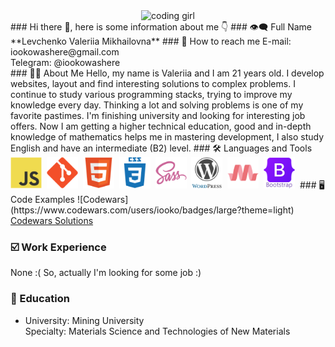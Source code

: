 <div align="center">
  <img src="https://media.giphy.com/media/v1.Y2lkPTc5MGI3NjExZnJkaXZzbm1nMm5nY29ieGoydHk2cDRsYWUzdmY0cmR4NXpqcXF5YiZlcD12MV9pbnRlcm5hbF9naWZfYnlfaWQmY3Q9cw/VPnfM9bmR0ZaQo3qtK/giphy.gif" alt="coding girl" width="170" height="170">
</div>
### Hi there 👋, here is some information about me 👇
### 👁️‍🗨️ Full Name
**Levchenko Valeriia Mikhailovna**
### 📩 How to reach me
E-mail: iookowashere@gmail.com <br>
Telegram: @iookowashere <br>
### 🙋‍♀️ About Me
Hello, my name is Valeriia and I am 21 years old. I develop websites, layout and find interesting solutions to complex problems. I continue to study various programming stacks, trying to improve my knowledge every day. Thinking a lot and solving problems is one of my favorite pastimes. I'm finishing university and looking for interesting job offers.
  Now I am getting a higher technical education, good and in-depth knowledge of mathematics helps me in mastering development, I also study English and have an intermediate (B2) level.
### 🛠️ Languages and Tools
<img src="https://github.com/devicons/devicon/blob/master/icons/javascript/javascript-original.svg" title="JavaScript" alt="JavaScript" width="50" height="50">&nbsp;
<img src="https://github.com/devicons/devicon/blob/master/icons/git/git-original.svg" title="Git" alt="Git" width="50" height="50">&nbsp;
<img src="https://github.com/devicons/devicon/blob/master/icons/html5/html5-original.svg" title="HTML5" alt="HTML" width="50" height="50">&nbsp;
<img src="https://github.com/devicons/devicon/blob/master/icons/css3/css3-plain-wordmark.svg"  title="CSS3" alt="CSS" width="50" height="50">&nbsp;
<img src="https://github.com/devicons/devicon/blob/master/icons/sass/sass-original.svg" title="SASS" alt="SASS" width="50" height="50">&nbsp;
<img src="https://github.com/devicons/devicon/blob/master/icons/wordpress/wordpress-original.svg" title="WordPress" alt="Wordpress" width="50" height="50">&nbsp;
<img src="https://github.com/devicons/devicon/blob/master/icons/materializecss/materializecss-original.svg" title="MaterializeCSS" alt="MaterializeCSS" width="50" height="50">&nbsp;
<img src="https://github.com/devicons/devicon/blob/master/icons/bootstrap/bootstrap-original-wordmark.svg" title="Bootstrap" alt="Bootstrap" width="50" height="50">&nbsp;
### 🖥️ Code Examples
![Codewars](https://www.codewars.com/users/iooko/badges/large?theme=light) <br>
<a href="https://www.codewars.com/users/iooko/completed_solutions">Codewars Solutions</a>

### ☑️ Work Experience 
None :(
So, actually I'm looking for some job :)
### 🍎 Education 
<ul>
   <li>University: Mining University <br>
   Specialty: Materials Science and Technologies of New Materials
   </li>
</ul>
<!--
**iooko/iooko** is a ✨ _special_ ✨ repository because its `README.md` (this file) appears on your GitHub profile.

Here are some ideas to get you started:

- 🔭 I’m currently working on ...
- 🌱 I’m currently learning ...
- 👯 I’m looking to collaborate on ...
- 🤔 I’m looking for help with ...
- 💬 Ask me about ...
- 📫 How to reach me: ...
- 😄 Pronouns: ...
- ⚡ Fun fact: ...
-->
